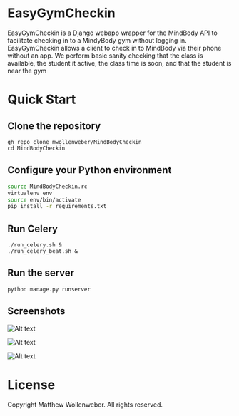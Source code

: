# EasyGymCheckin
EasyGymCheckin is a Django webapp wrapper for the MindBody API to facilitate checking in to a MindyBody gym without
logging in. EasyGymCheckin allows a client to check in to MindBody via their phone without an app. We perform basic sanity
checking that the class is available, the student it active, the class time is soon, and that the student is near the gym


# Quick Start

## Clone the repository
```
gh repo clone mwollenweber/MindBodyCheckin
cd MindBodyCheckin

```

## Configure your Python environment

```bash
source MindBodyCheckin.rc
virtualenv env
source env/bin/activate
pip install -r requirements.txt
```

## Run Celery
```
./run_celery.sh &
./run_celery_beat.sh &
```

## Run the server
```
python manage.py runserver
```



## Screenshots


![Alt text](./static/1.jpeg)

![Alt text](./static/2.jpeg)

![Alt text](./static/3.jpeg)



# License
Copyright Matthew Wollenweber. All rights reserved.


